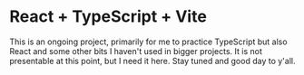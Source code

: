 # React + TypeScript + Vite

This is an ongoing project, primarily for me to practice TypeScript but also React and some other bits I haven't used in bigger projects.
It is not presentable at this point, but I need it here. Stay tuned and good day to y'all.
